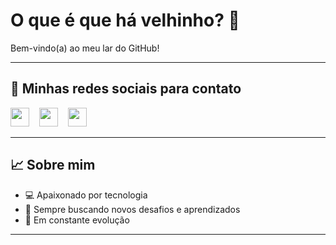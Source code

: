 # O que é que há velhinho? 🐰

Bem-vindo(a) ao meu lar do GitHub!

---

## 🚀 Minhas redes sociais para contato

[<img src="https://cdn.jsdelivr.net/gh/devicons/devicon/icons/linkedin/linkedin-original.svg" width="30" />](https://www.linkedin.com/in/vitor-lima1/)
&nbsp;&nbsp;
[<img src="https://cdn-icons-png.flaticon.com/512/174/174855.png" width="30" />](https://www.instagram.com/vitorlucas5k/)
&nbsp;&nbsp;
[<img src="https://cdn-icons-png.flaticon.com/512/733/733585.png" width="30" />](https://wa.me/5581997034296)

---

## 📈 Sobre mim

- 💻 Apaixonado por tecnologia
- 🎯 Sempre buscando novos desafios e aprendizados
- 🚀 Em constante evolução

---
